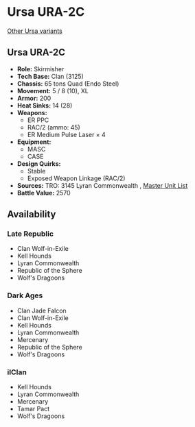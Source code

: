 # Ursa URA-2C 

[Other Ursa variants](../ursa.md) 

## Ursa URA-2C 

- **Role:** Skirmisher 
- **Tech Base:** Clan (3125) 
- **Chassis:** 65 tons Quad (Endo Steel) 
- **Movement:** 5 / 8 (10), XL 
- **Armor:** 200 
- **Heat Sinks:** 14 (28) 
- **Weapons:** 
  - ER PPC 
  - RAC/2 (ammo: 45) 
  - ER Medium Pulse Laser × 4 
- **Equipment:** 
  - MASC 
  - CASE 
- **Design Quirks:** 
  - Stable 
  - Exposed Weapon Linkage (RAC/2) 
- **Sources:** TRO: 3145 Lyran Commonwealth , [Master Unit List](http://masterunitlist.info/Unit/Details/6628) 
- **Battle Value:** 2570 

## Availability 

### Late Republic 

- Clan Wolf-in-Exile 
- Kell Hounds 
- Lyran Commonwealth 
- Republic of the Sphere 
- Wolf's Dragoons 

### Dark Ages 

- Clan Jade Falcon 
- Clan Wolf-in-Exile 
- Kell Hounds 
- Lyran Commonwealth 
- Mercenary 
- Republic of the Sphere 
- Wolf's Dragoons 

### ilClan 

- Kell Hounds 
- Lyran Commonwealth 
- Mercenary 
- Tamar Pact 
- Wolf's Dragoons 


